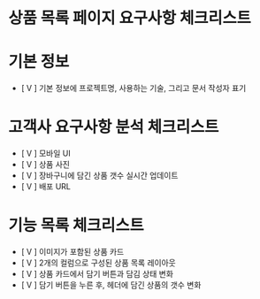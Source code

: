 # 상품 목록 페이지 요구사항 체크리스트

# 기본 정보
- [ V ] 기본 정보에 프로젝트명, 사용하는 기술, 그리고 문서 작성자 표기

# 고객사 요구사항 분석 체크리스트
- [ V ] 모바일 UI
- [ V ] 상품 사진
- [ V ] 장바구니에 담긴 상품 갯수 실시간 업데이트
- [ V ] 배포 URL

# 기능 목록 체크리스트
- [ V ] 이미지가 포함된 상품 카드
- [ V ] 2개의 컬럼으로 구성된 상품 목록 레이아웃
- [ V ] 상품 카드에서 담기 버튼과 담김 상태 변화
- [ V ] 담기 버튼을 누른 후, 헤더에 담긴 상품의 갯수 변화
